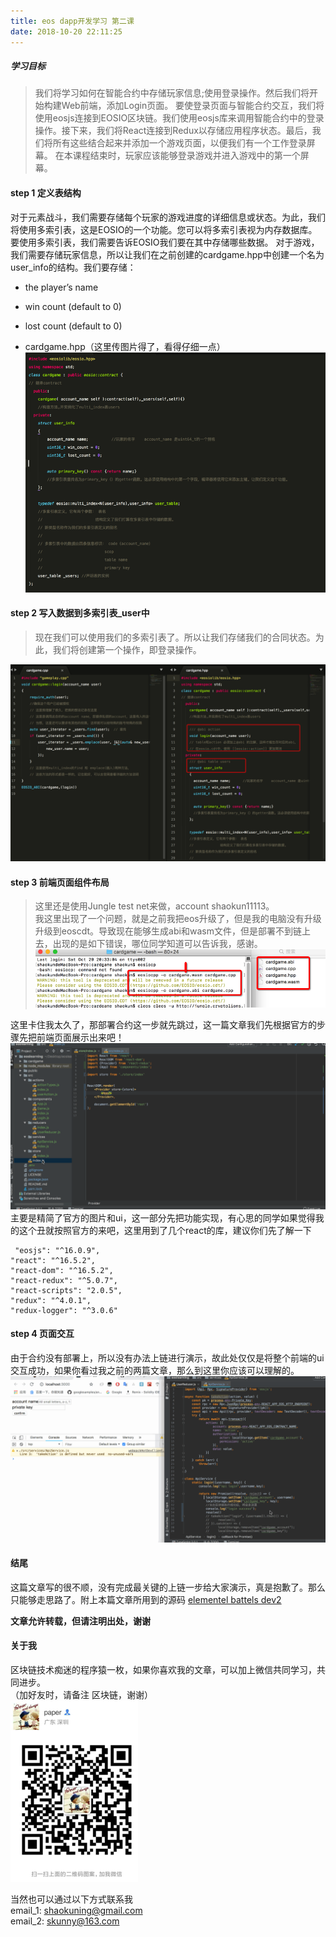 ```yaml
---
title: eos dapp开发学习 第二课
date: 2018-10-20 22:11:25
---
```

##### 学习目标
>我们将学习如何在智能合约中存储玩家信息;使用登录操作。然后我们将开始构建Web前端，添加Login页面。 要使登录页面与智能合约交互，我们将使用eosjs连接到EOSIO区块链。我们使用eosjs库来调用智能合约中的登录操作。接下来，我们将React连接到Redux以存储应用程序状态。最后，我们将所有这些结合起来并添加一个游戏页面，以便我们有一个工作登录屏幕。 在本课程结束时，玩家应该能够登录游戏并进入游戏中的第一个屏幕。


#### step 1 定义表结构
对于元素战斗，我们需要存储每个玩家的游戏进度的详细信息或状态。为此，我们将使用多索引表，这是EOSIO的一个功能。您可以将多索引表视为内存数据库。要使用多索引表，我们需要告诉EOSIO我们要在其中存储哪些数据。 对于游戏，我们需要存储玩家信息，所以让我们在之前创建的cardgame.hpp中创建一个名为user_info的结构。我们要存储：

* the player’s name
* win count (default to 0)
* lost count (default to 0)

* cardgame.hpp（这里传图片得了，看得仔细一点）   
![lessons](/img_eos1/eos5.png)

#### step 2 写入数据到多索引表_user中
> 现在我们可以使用我们的多索引表了。所以让我们存储我们的合同状态。为此，我们将创建第一个操作，即登录操作。

![lessons](/img_eos1/eos6.png)

#### step 3 前端页面组件布局
> 这里还是使用Jungle test net来做，account shaokun11113。  
> 我这里出现了一个问题，就是之前我把eos升级了，但是我的电脑没有升级升级到eoscdt。导致现在能够生成abi和wasm文件，但是部署不到链上去，出现的是如下错误，哪位同学知道可以告诉我，感谢。  
> ![lessons](/img_eos1/eos7.png)

这里卡住我太久了，那部署合约这一步就先跳过，这一篇文章我们先根据官方的步骤先把前端页面展示出来吧！  
![lessons](/img_eos1/eos_react.gif)
主要是精简了官方的图片和ui，这一部分先把功能实现，有心思的同学如果觉得我的这个丑就按照官方的来吧，这里用到了几个react的库，建议你们先了解一下

	 "eosjs": "^16.0.9",   
    "react": "^16.5.2",
    "react-dom": "^16.5.2",
    "react-redux": "^5.0.7",
    "react-scripts": "2.0.5",
    "redux": "^4.0.1",
    "redux-logger": "^3.0.6"

#### step 4 页面交互
由于合约没有部署上，所以没有办法上链进行演示，故此处仅仅是将整个前端的ui交互成功，如果你看过我之前的两篇文章，那么到这里你应该可以理解的。 
![lessons](/img_eos1/eos_react2.gif)

####  结尾
这篇文章写的很不顺，没有完成最关键的上链一步给大家演示，真是抱歉了。那么只能够走思路了。附上本篇文章所用到的源码 [elementel battels dev2](https://github.com/shaokun11/eoslearning/tree/eos-dev02)

**文章允许转载，但请注明出处，谢谢**

#### 关于我
区块链技术痴迷的程序猿一枚，如果你喜欢我的文章，可以加上微信共同学习，共同进步。  
（加好友时，请备注 区块链，谢谢）  
![jungle](/common/wx.png) 

当然也可以通过以下方式联系我  
email_1: <shaokuning@gmail.com>   
email_2: <skunny@163.com>